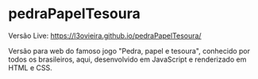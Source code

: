 # pedraPapelTesoura

Versão Live: https://l3ovieira.github.io/pedraPapelTesoura/

Versão para web do famoso jogo "Pedra, papel e tesoura", conhecido por todos os brasileiros, aqui, desenvolvido em JavaScript e renderizado em HTML e CSS.
